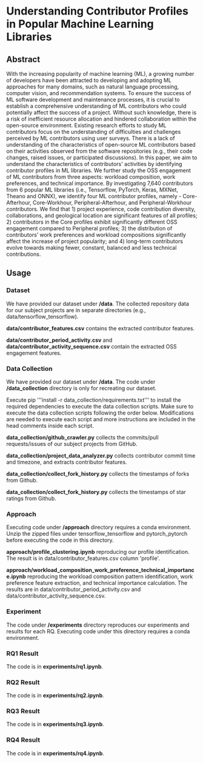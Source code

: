 # Understanding Contributor Profiles in Popular Machine Learning Libraries

## Abstract
With the increasing popularity of machine learning (ML), a growing number of developers have been attracted to developing and adopting ML approaches for many domains, such as natural language processing, computer vision, and recommendation systems. To ensure the success of ML software development and maintenance processes, it is crucial to establish a comprehensive understanding of ML contributors who could potentially affect the success of a project. Without such knowledge, there is a risk of inefficient resource allocation and hindered collaboration within the open-source environment. Existing research efforts to study ML contributors focus on the understanding of difficulties and challenges perceived by ML contributors using user surveys. There is a lack of understanding of the characteristics of open-source ML contributors based on their activities observed from the software repositories (e.g., their code changes, raised issues, or participated discussions). In this paper, we aim to understand the characteristics of contributors' activities by identifying contributor profiles in ML libraries. We further study the OSS engagement of ML contributors from three aspects: workload composition, work preferences, and technical importance. By investigating 7,640 contributors from 6 popular ML libraries (i.e., Tensorflow, PyTorch, Keras, MXNet, Theano and ONNX), we identify four ML contributor profiles, namely - Core-Afterhour, Core-Workhour, Peripheral-Afterhour, and Peripheral-Workhour contributors. We find that 1) project experience, code contribution diversity, collaborations, and geological location are significant features of all profiles; 2) contributors in the Core profiles exhibit significantly different OSS engagement compared to Peripheral profiles; 3) the distribution of contributors’ work preferences and workload compositions significantly affect the increase of project popularity; and 4) long-term contributors evolve towards making fewer, constant, balanced and less technical contributions.

## Usage
### Dataset
We have provided our dataset under **/data**. The collected repository data for our subject projects are in separate directories (e.g., data/tensorflow_tensorflow). 

**data/contributor_features.csv** contains the extracted contributor features.

**data/contributor_period_activity.csv** and **data/contributor_activity_sequence.csv** contain the extracted OSS engagement features.

### Data Collection
We have provided our dataset under **/data**. The code under **/data_collection** directory is only for recreating our dataset.

Execute pip '''install -r data_collection/requirements.txt''' to install the required dependencies to execute the data collection scripts. Make sure to execute the data collection scripts following the order below. Modifications are needed to execute each script and more instructions are included in the head comments inside each script.

**data_collection/github_crawler.py** collects the commits/pull requests/issues of our subject projects from GitHub.

**data_collection/project_data_analyzer.py** collects contributor commit time and timezone, and extracts contributor features.

**data_collection/collect_fork_history.py** collects the timestamps of forks from Github.

**data_collection/collect_fork_history.py** collects the timestamps of star ratings from Github.

### Approach
Executing code under **/approach** directory requires a conda environment. Unzip the zipped files under tensorflow_tensorflow and pytorch_pytorch before executing the code in this directory.

**approach/profile_clustering.ipynb** reproducing our profile identification. The result is in data/contributor_features.csv column 'profile'.

**approach/workload_composition_work_preference_technical_importance.ipynb** reproducing the workload composition pattern identification, work preference feature extraction, and technical importance calculation. The results are in data/contributor_period_activity.csv and data/contributor_activity_sequence.csv.

### Experiment
The code under **/experiments** directory reproduces our experiments and results for each RQ. Executing code under this directory requires a conda environment. 
### RQ1 Result
The code is in **experiments/rq1.ipynb**.
### RQ2 Result
The code is in **experiments/rq2.ipynb**.
### RQ3 Result
The code is in **experiments/rq3.ipynb**.
### RQ4 Result
The code is in **experiments/rq4.ipynb**.
